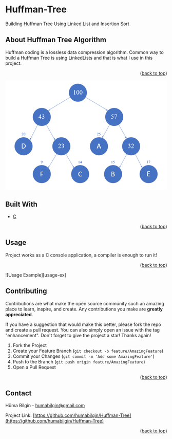 # Huffman-Tree
Building Huffman Tree Using Linked List and Insertion Sort


<div id="top"></div> 



<!-- ABOUT THE PROJECT -->
## About Huffman Tree Algorithm

Huffman coding is a lossless data compression algorithm. Common way to build a Huffman Tree is using LinkedLists and that is what I use in this project.

<p align="right">(<a href="#top">back to top</a>)</p>

![Huffman Tree][huffman-tree]

## Built With

* [C](https://docs.microsoft.com/en-us/cpp/c-language/?view=msvc-170)


<p align="right">(<a href="#top">back to top</a>)</p>


## Usage
Project works as a C console application, a compiler is enough to run it!


<p align="right">(<a href="#top">back to top</a>)</p>
![Usage Example][usage-ex]



<!-- CONTRIBUTING -->
## Contributing

Contributions are what make the open source community such an amazing place to learn, inspire, and create. Any contributions you make are **greatly appreciated**.

If you have a suggestion that would make this better, please fork the repo and create a pull request. You can also simply open an issue with the tag "enhancement".
Don't forget to give the project a star! Thanks again!

1. Fork the Project
2. Create your Feature Branch (`git checkout -b feature/AmazingFeature`)
3. Commit your Changes (`git commit -m 'Add some AmazingFeature'`)
4. Push to the Branch (`git push origin feature/AmazingFeature`)
5. Open a Pull Request

<p align="right">(<a href="#top">back to top</a>)</p>



<!-- CONTACT -->
## Contact

Hüma Bilgin - humabilgin@gmail.com

Project Link: [https://github.com/humabilgin/Huffman-Tree](https://github.com/humabilgin/Huffman-Tree)

<p align="right">(<a href="#top">back to top</a>)</p>




<!-- MARKDOWN LINKS & IMAGES -->
[huffman-tree]: https://github.com/humabilgin/Huffman-Tree/blob/main/huffmantree.png
[usage-ex]: https://github.com/humabilgin/Huffman-Tree/blob/main/usageEx.png
